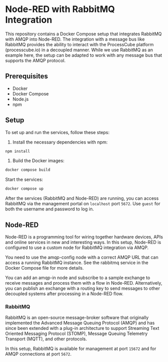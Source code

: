 # Node-RED with RabbitMQ Integration

This repository contains a Docker Compose setup that integrates 
RabbitMQ with AMQP into Node-RED. The integration with a message 
bus like RabbitMQ provides the ability to interact with the ProcessCube 
platform (processcube.io) in a decoupled manner. While we use RabbitMQ 
as an example here, the setup can be adapted to work with any message 
bus that supports the AMQP protocol.

## Prerequisites

- Docker
- Docker Compose
- Node.js
- npm

## Setup

To set up and run the services, follow these steps:

1. Install the necessary dependencies with npm:

```bash
npm install
```

1. Build the Docker images:

```bash 
docker compose build
```

Start the services:
```bash
docker compose up
```

After the services (RabbitMQ and Node-RED) are running, you can access RabbitMQ 
via the management portal on `localhost` port `5672`. Use `guest` for both the 
username and password to log in.

## Node-RED

Node-RED is a programming tool for wiring together hardware devices, APIs and online 
services in new and interesting ways. In this setup, Node-RED is configured to use 
a custom node for RabbitMQ integration via AMQP.

You need to use the amqp-config node with a correct AMQP URL that can access a 
running RabbitMQ instance. See the rabbitmq service in the Docker Compose file 
for more details.

You can add an amqp-in node and subscribe to a sample exchange to receive messages 
and process them with a flow in Node-RED. Alternatively, you can publish an exchange 
with a routing key to send messages to other decoupled systems after processing in 
a Node-RED flow.

### RabbitMQ
RabbitMQ is an open-source message-broker software that originally implemented the 
Advanced Message Queuing Protocol (AMQP) and has since been extended with a plug-in 
architecture to support Streaming Text Oriented Messaging Protocol (STOMP), 
Message Queuing Telemetry Transport (MQTT), and other protocols.

In this setup, RabbitMQ is available for management at port `15672` and for 
AMQP connections at port `5672`.